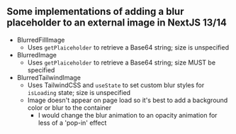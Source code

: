 ## Some implementations of adding a blur placeholder to an external image in NextJS 13/14

- BlurredFillImage
  - Uses `getPlaiceholder` to retrieve a Base64 string; size is unspecified
- BlurredImage
  - Uses `getPlaiceholder` to retrieve a Base64 string; size MUST be specified
- BlurredTailwindImage
  - Uses TailwindCSS and `useState` to set custom blur styles for `isLoading` state; size is unspecified
  - Image doesn't appear on page load so it's best to add a background color or blur to the container
    - I would change the blur animation to an opacity animation for less of a 'pop-in' effect
